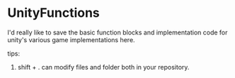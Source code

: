 # UnityFunctions
I'd really like to save the basic function blocks and implementation code for unity's various game implementations here.

tips:
1. shift + . can modify files and folder both in your repository.
